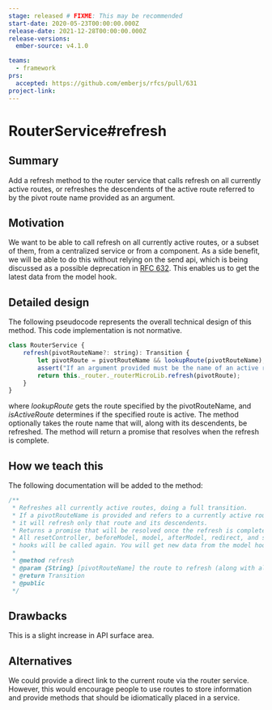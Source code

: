 ```yaml
---
stage: released # FIXME: This may be recommended
start-date: 2020-05-23T00:00:00.000Z
release-date: 2021-12-28T00:00:00.000Z
release-versions:
  ember-source: v4.1.0

teams:
  - framework
prs:
  accepted: https://github.com/emberjs/rfcs/pull/631
project-link:
---
```


# RouterService#refresh

## Summary

Add a refresh method to the router service that calls refresh on all currently active routes,
or refreshes the descendents of the active route referred to by the pivot route name provided as an argument.

## Motivation

We want to be able to call refresh on all currently active routes, or a subset of them,
from a centralized service or from a component.
As a side benefit, we will be able to do this without relying on the send api,
which is being discussed as a possible deprecation in
[RFC 632](https://github.com/emberjs/rfcs/pull/632).
This enables us to get the latest data from the model hook.

## Detailed design

The following pseudocode represents the overall technical design of this method.
This code implementation is not normative.

```js
class RouterService {
    refresh(pivotRouteName?: string): Transition {
        let pivotRoute = pivotRouteName && lookupRoute(pivotRouteName);
        assert("If an argument provided must be the name of an active route", !pivotRouteName || isActiveRoute(pivotRoute));
        return this._router._routerMicroLib.refresh(pivotRoute);
    }
}
```

where *lookupRoute* gets the route specified by the pivotRouteName,
and *isActiveRoute* determines if the specified route is active.
The method optionally takes the route name that will, along with its descendents, be refreshed.
The method will return a promise that resolves when the refresh is complete.

## How we teach this

The following documentation will be added to the method:

```js
/**
 * Refreshes all currently active routes, doing a full transition.
 * If a pivotRouteName is provided and refers to a currently active route,
 * it will refresh only that route and its descendents.
 * Returns a promise that will be resolved once the refresh is complete.
 * All resetController, beforeModel, model, afterModel, redirect, and setupController
 * hooks will be called again. You will get new data from the model hook.
 *
 * @method refresh
 * @param {String} [pivotRouteName] the route to refresh (along with all child routes)
 * @return Transition
 * @public
 */
```

## Drawbacks

This is a slight increase in API surface area.

## Alternatives

We could provide a direct link to the current route via the router service. However,
this would encourage people to use routes to store information and provide methods
that should be idiomatically placed in a service.
